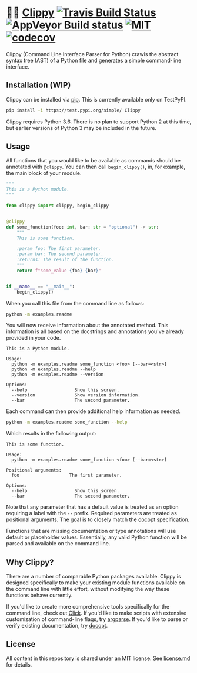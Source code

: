 # 👀📎 [Clippy](https://github.com/gowithfloat/clippy) [![Travis Build Status](https://travis-ci.org/gowithfloat/clippy.svg?branch=master)](https://travis-ci.org/gowithfloat/clippy) [![AppVeyor Build status](https://ci.appveyor.com/api/projects/status/tuam7b5jmuloe0ig?svg=true)](https://ci.appveyor.com/project/srichey/clippy) [![MIT](https://img.shields.io/badge/license-MIT-green)](./license.md) [![codecov](https://codecov.io/gh/gowithfloat/clippy/branch/master/graph/badge.svg)](https://codecov.io/gh/gowithfloat/clippy)

Clippy (Command Line Interface Parser for Python) crawls the abstract syntax tree (AST) of a Python file and generates a simple command-line interface.

## Installation (WIP)

Clippy can be installed via [pip](https://pip.pypa.io/en/stable/installing/). This is currently available only on TestPyPI.

```bash
pip install -i https://test.pypi.org/simple/ Clippy
```

Clippy requires Python 3.6. There is no plan to support Python 2 at this time, but earlier versions of Python 3 may be included in the future.

## Usage

All functions that you would like to be available as commands should be annotated with `@clippy`. You can then call `begin_clippy()`, in, for example, the main block of your module.

```python
"""
This is a Python module.
"""

from clippy import clippy, begin_clippy


@clippy
def some_function(foo: int, bar: str = "optional") -> str:
    """
    This is some function.

    :param foo: The first parameter.
    :param bar: The second parameter.
    :returns: The result of the function.
    """
    return f"some_value {foo} {bar}"


if __name__ == "__main__":
    begin_clippy()
```

When you call this file from the command line as follows:

```bash
python -m examples.readme
```

You will now receive information about the annotated method. This information is all based on the docstrings and annotations you've already provided in your code.

```
This is a Python module.

Usage:
  python -m examples.readme some_function <foo> [--bar=<str>]
  python -m examples.readme --help
  python -m examples.readme --version

Options:
  --help                  Show this screen.
  --version               Show version information.
  --bar                   The second parameter.
```

Each command can then provide additional help information as needed.

```bash
python -m examples.readme some_function --help
```

Which results in the following output:

```
This is some function.

Usage:
  python -m examples.readme some_function <foo> [--bar=<str>]

Positional arguments:
  foo                   The first parameter.

Options:
  --help                  Show this screen.
  --bar                   The second parameter.
```

Note that any parameter that has a default value is treated as an option requiring a label with the `--` prefix. Required parameters are treated as positional arguments. The goal is to closely match the [docopt](http://docopt.org/) specification.

Functions that are missing documentation or type annotations will use default or placeholder values. Essentially, any valid Python function will be parsed and available on the command line.

## Why Clippy?

There are a number of comparable Python packages available. Clippy is designed specifically to make your existing module functions available on the command line with little effort, without modifying the way these functions behave currently.

If you'd like to create more comprehensive tools specifically for the command line, check out [Click](https://click.palletsprojects.com/en/7.x/). If you'd like to make scripts with extensive customization of command-line flags, try [argparse](https://docs.python.org/3/library/argparse.html). If you'd like to parse or verify existing documentation, try [docopt](https://github.com/docopt/docopt).

## License

All content in this repository is shared under an MIT license. See [license.md](./license.md) for details.
